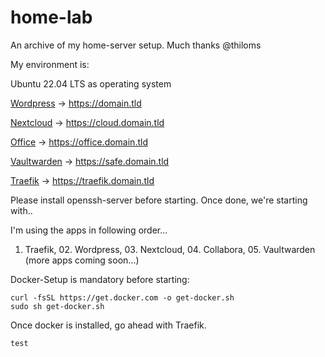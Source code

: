 # home-lab

An archive of my home-server setup. Much thanks @thiloms

My environment is:

Ubuntu 22.04 LTS as operating system

[Wordpress](https://github.com/kangaroo72/home-lab/tree/main/wordpress) -> https://domain.tld

[Nextcloud](https://github.com/kangaroo72/home-lab/tree/main/nextcloud) -> https://cloud.domain.tld

[Office](https://github.com/kangaroo72/home-lab/tree/main/collabora) -> https://office.domain.tld

[Vaultwarden](https://github.com/kangaroo72/home-lab/tree/main/vaultwarden) -> https://safe.domain.tld

[Traefik](https://github.com/kangaroo72/home-lab/tree/main/traefik) -> https://traefik.domain.tld


Please install openssh-server before starting. Once done, we're starting with..

I'm using the apps in following order...

01. Traefik, 02. Wordpress, 03. Nextcloud, 04. Collabora, 05. Vaultwarden (more apps coming soon...)

Docker-Setup is mandatory before starting:
```
curl -fsSL https://get.docker.com -o get-docker.sh
sudo sh get-docker.sh
```
Once docker is installed, go ahead with Traefik.

```
test
```
